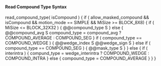 #### Read Compound Type Syntax

<div class="syntax">
read_compound_type( isCompound ) {
    if ( allow_masked_compound && isCompound && motion_mode == SIMPLE && MiSize >= BLOCK_8X8) {
        if ( MiSize <= BLOCK_32X32 ) {
            @@compound_type                                             S
        } else {
            @@compound_avg                                              S
            compound_type = compound_avg ?
                            COMPOUND_AVERAGE : COMPOUND_SEG
        } 
        if ( compound_type == COMPOUND_WEDGE ) {
            @@wedge_index                                               S
            @@wedge_sign                                                S
        } else if ( compound_type == COMPOUND_SEG ) {
            @@mask_type                                                 S
        }
    } else {
        if ( interintra ) {
            compund_type = wedge_interintra ? COMPOUND_WEDGE : COMPOUND_INTRA
        } else {
            compound_type = COMPOUND_AVERAGE
        }
    }
}
</div>
